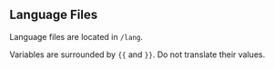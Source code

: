 ## Language Files
Language files are located in `/lang`.

Variables are surrounded by `{{` and `}}`. Do not translate their values.
